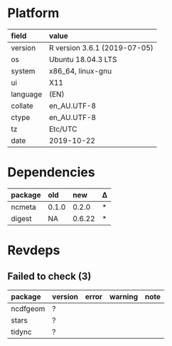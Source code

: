 # Platform

|field    |value                        |
|:--------|:----------------------------|
|version  |R version 3.6.1 (2019-07-05) |
|os       |Ubuntu 18.04.3 LTS           |
|system   |x86_64, linux-gnu            |
|ui       |X11                          |
|language |(EN)                         |
|collate  |en_AU.UTF-8                  |
|ctype    |en_AU.UTF-8                  |
|tz       |Etc/UTC                      |
|date     |2019-10-22                   |

# Dependencies

|package |old   |new    |Δ  |
|:-------|:-----|:------|:--|
|ncmeta  |0.1.0 |0.2.0  |*  |
|digest  |NA    |0.6.22 |*  |

# Revdeps

## Failed to check (3)

|package  |version |error |warning |note |
|:--------|:-------|:-----|:-------|:----|
|ncdfgeom |?       |      |        |     |
|stars    |?       |      |        |     |
|tidync   |?       |      |        |     |

